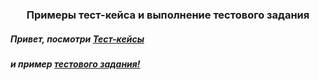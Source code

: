 <h3 align='center'> Примеры тест-кейса и выполнение тестового задания</h3>

<h5 align="left">Привет, посмотри <a href="https://docs.google.com/spreadsheets/d/19QcvH3hf-l-VyyjBmwf3PViHEoR6zt7Wj9RiTFow-Fg/edit#gid=306401338" target="_blank">Тест-кейсы</a> </h5>
<h5 align="left">и пример <a href="https://docs.google.com/spreadsheets/d/1xg1SoDQ-cn7K5ICpuR3VsQ75XyXmGR8FbPXgjANSMIo/edit?usp=sharing" target="_blank">тестового задания!</a> </h5>

